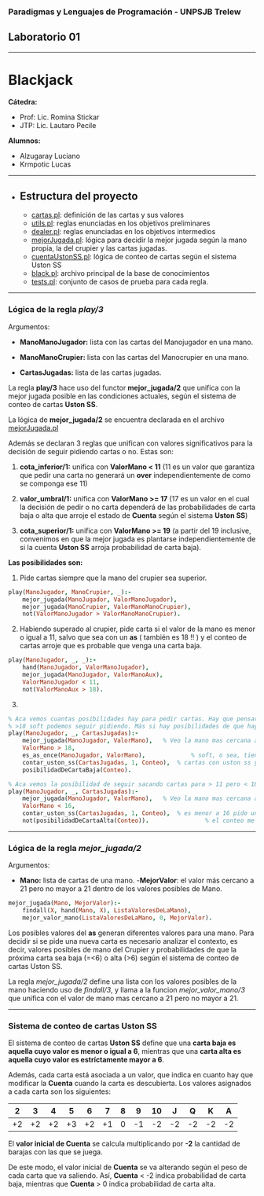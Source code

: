 ### Paradigmas y Lenguajes de Programación - UNPSJB Trelew

## Laboratorio 01

---

# Blackjack

**Cátedra:**
+ Prof: Lic. Romina Stickar
+ JTP:  Lic. Lautaro Pecile

**Alumnos:**
+ Alzugaray Luciano
+ Krmpotic Lucas

---

+ ## Estructura del proyecto
    + [cartas.pl](cartas.pl): definición de las cartas y sus valores
    + [utils.pl](utils.pl):  reglas enunciadas en los objetivos preliminares
    + [dealer.pl](dealer.pl):  reglas enunciadas en los objetivos intermedios
    + [mejorJugada.pl](mejorJugada.pl): lógica para decidir la mejor jugada según la mano propia, la del crupier y las cartas jugadas.
    + [cuentaUstonSS.pl](cuentaUstonSS.pl): lógica de conteo de cartas según el sistema Uston SS
    + [black.pl](black.pl): archivo principal de la base de conocimientos
    + [tests.pl](tests.pl): conjunto de casos de prueba para cada regla.

---


### Lógica de la regla *play/3*

Argumentos:

- **ManoManoJugador:** lista con las cartas del Manojugador en una mano.

- **ManoManoCrupier:** lista con las cartas del Manocrupier en una mano.
    
- **CartasJugadas:** lista de las cartas jugadas.

La regla **play/3** hace uso del functor **mejor_jugada/2** que unifica con la mejor jugada posible en las condiciones actuales, según el sistema de conteo de cartas **Uston SS**.

La lógica de **mejor_jugada/2** se encuentra declarada en el archivo [mejorJugada.pl](mejorJugada.pl)

Además se declaran 3 reglas que unifican con valores significativos para la decisión de seguir pidiendo cartas o no. Estas son: 

1) **cota_inferior/1:** unifica con **ValorMano < 11** (11 es un valor que garantiza que pedir una carta no generará un **over** independientemente de como se componga ese 11)

2) **valor_umbral/1:** unifica con **ValorMano >= 17** (17 es un valor en el cual la decisión de pedir o no carta dependerá de las probabilidades de carta baja o alta que arroje el estado de **Cuenta** según el sistema **Uston SS**)

3) **cota_superior/1:** unifica con **ValorMano >= 19** (a partir del 19 inclusive, convenimos en que la mejor jugada es plantarse independientemente de si la cuenta **Uston SS** arroja probabilidad de carta baja).


**Las posibilidades son:**

1) Pide cartas siempre que la mano del crupier sea superior.

```prolog
play(ManoJugador, ManoCrupier, _):-
    mejor_jugada(ManoJugador, ValorManoJugador), 
    mejor_jugada(ManoCrupier, ValorManoManoCrupier),
    not(ValorManoJugador > ValorManoManoCrupier).
```

2) Habiendo superado al crupier, pide carta si el valor de la mano es menor o igual a 11, salvo que sea con un **as** ( también es 18 !! ) y el conteo de cartas arroje que es probable que venga una carta baja.

```prolog
play(ManoJugador, _, _):- 
    hand(ManoJugador, ValorManoJugador),
    mejor_jugada(ManoJugador, ValorManoAux),
    ValorManoJugador < 11, 
    not(ValorManoAux > 18). 
```

3) 

```prolog
% Aca vemos cuantas posibilidades hay para pedir cartas. Hay que pensar que si tenes un
% >18 soft podemos seguir pidiendo. Más si hay posibilidades de que hayan cartas bajas.
play(ManoJugador, _, CartasJugadas):-
	mejor_jugada(ManoJugador, ValorMano),	% Veo la mano mas cercana a 21. Veo si ese valor es
	ValorMano > 18,
	es_as_once(ManoJugador, ValorMano), 			% soft, o sea, tiene un A con valor 11. Cuento las
	contar_uston_ss(CartasJugadas, 1, Conteo),	% cartas con uston ss y me fijo si hay la posibilidad que me toque 
	posibilidadDeCartaBaja(Conteo).
```

```prolog
% Aca vemos la posibilidad de seguir sacando cartas para > 11 pero < 18. 
play(ManoJugador, _, CartasJugadas):-
	mejor_jugada(ManoJugador, ValorMano),	% Veo la mano mas cercana a 21. Veo si ese valor es
	ValorMano < 16,
	contar_uston_ss(CartasJugadas, 1, Conteo),	% es menor a 16 pido una carta siempre y cuando el valor de 
	not(posibilidadDeCartaAlta(Conteo)).				% el conteo me indique que no hay posibilidades de sacar una carta alta.
```

---
### Lógica de la regla *mejor_jugada/2*

Argumentos: 

- **Mano:** lista de cartas de una mano.
-**MejorValor**: el valor más cercano a 21 pero no mayor a 21 dentro de los valores posibles de Mano.

```prolog
mejor_jugada(Mano, MejorValor):-
	findall(X, hand(Mano, X), ListaValoresDeLaMano),
	mejor_valor_mano(ListaValoresDeLaMano, 0, MejorValor).
```

Los posibles valores del **as** generan diferentes valores para una mano. Para decidir si se pide una nueva carta es necesario analizar el contexto, es decir, valores posibles de mano del Crupier y probabilidades de que la próxima carta sea baja (=<6) o alta (>6) según el sistema de conteo de cartas Uston SS.

La regla *mejor_jugada/2* define una lista con los valores posibles de la mano haciendo uso de *findall/3*, y llama a la funcion *mejor_valor_mano/3* que unifica con el valor de mano mas cercano a 21 pero no mayor a 21.

---
### Sistema de conteo de cartas **Uston SS**

El sistema de conteo de cartas **Uston SS** define que una **carta baja es aquella cuyo valor es menor o igual a 6**, mientras que una **carta alta es aquella cuyo valor es estríctamente mayor a 6**. 

Además, cada carta está asociada a un valor, que indica en cuanto hay que modificar la **Cuenta** cuando la carta es descubierta. Los valores asignados a cada carta son los siguientes: 

| 2 | 3 | 4 | 5 | 6 | 7 | 8 | 9 | 10 | J | Q | K | A |
|---|:-:|:-:|:-:|:-:|:-:|:-:|:-:|:--:|:-:|:-:|:-:|:-:|
|+2 |+2 | +2| +3| +2| +1| 0 | -1| -2 | -2| -2| -2| -2| 

El **valor inicial de Cuenta** se calcula multiplicando por **-2** la cantidad de barajas con las que se juega.

De este modo, el valor inicial de **Cuenta** se va alterando según el peso de cada carta que va saliendo. Así, **Cuenta** < -2 indica probabilidad de carta baja, mientras que **Cuenta** > 0 indica probabilidad de carta alta.

